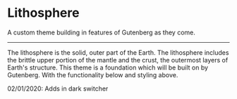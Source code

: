 # Lithosphere
A custom theme building in features of Gutenberg as they come.

---

The lithosphere is the solid, outer part of the Earth. The lithosphere includes the brittle upper portion of the mantle and the crust, the outermost layers of Earth's structure. This theme is a foundation which will be built on by Gutenberg. With the functionality below and styling above.

02/01/2020: Adds in dark switcher